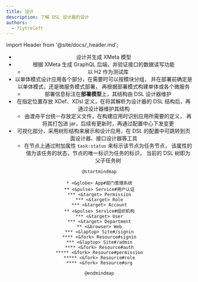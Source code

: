 ```yaml
---
title: 设计
description: 了解 DSL 设计器的设计
authors:
  - flytreleft
---
```


import Header from '@site/docs/\_header.md';

<Header />

- 设计并生成 XMeta 模型
- 根据 XMeta 生成 GraphQL 后端，并验证接口的数据读写功能
  - 以 H2 作为测试库
- 以单体模式设计应用各个部分，在需要时可以按模块分组，
  并在部署前确定是以单体模式，还是微服务模式部署，
  再根据部署模式构建单体或各个微服务
  - 部署信息标注在**部署模型**上，其结构由 DSL 设计器维护
- 在指定位置存放 XDef、XDsl 定义，在将其解析为设计器的 DSL
  结构后，再通过设计器维护其结构
  - 由渡舟平台统一存放定义文件，在构建应用时识别应用所需要的定义，
    再将其打包进 jar，后续有更新时，再通过配置中心下发变更
- 可视化部分，采用树形结构来展示和设计应用，在 DSL
  的配置中可跳转到页面设计器、接口设计器等工具
  - 在节点上通过附加属性 `task:status` 来标示该节点为任务节点，
    该属性的值为该任务的状态，节点的唯一标识为任务的标识，
    当前的 DSL 树即为父子任务树

<!-- https://plantuml.com/mindmap-diagram -->

```plantuml
@startmindmap

* <&globe> App#部门管理系统
** <&pulse> Service#用户认证
*** <&target> Permission
*** <&target> Role
*** <&target> Account
** <&pulse> Service#组织机构
*** <&target> User
*** <&target> Department
** <&browser> Web
*** <&laptop> Site#/signin
**** <&fork> Resource#signin
*** <&laptop> Site#/admin
**** <&fork> Resource#auth
***** <&fork> Resource#permission
***** <&fork> Resource#role
**** <&fork> Resource#org

@endmindmap
```
